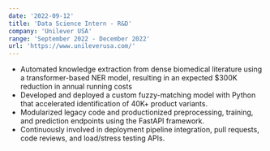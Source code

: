 ```yaml
---
date: '2022-09-12'
title: 'Data Science Intern - R&D'
company: 'Unilever USA'
range: 'September 2022 - December 2022'
url: 'https://www.unileverusa.com/'
---
```


- Automated knowledge extraction from dense biomedical literature using a transformer-based NER model, resulting in an expected $300K reduction in annual running costs
- Developed and deployed a custom fuzzy-matching model with Python that accelerated identification of 40K+ product variants.
- Modularized legacy code and productionized preprocessing, training, and prediction endpoints using the FastAPI framework.
- Continuously involved in deployment pipeline integration, pull requests, code reviews, and load/stress testing APIs.